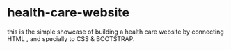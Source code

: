 # health-care-website
this is the simple showcase of building a health care website by connecting HTML , and specially to CSS &amp; BOOTSTRAP.
